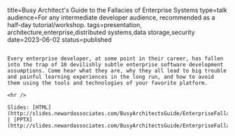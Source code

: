title=Busy Architect's Guide   to the Fallacies of Enterprise Systems
type=talk
audience=For any intermediate developer audience, recommended as a half-day tutorial/workshop.
tags=presentation, architecture,enterprise,distributed systems,data storage,security
date=2023-06-02
status=published
~~~~~~

Every enterprise developer, at some point in their career, has fallen into the trap of 10 devilishly subtle enterprise software development assumptions. Come hear what they are, why they all lead to big trouble and painful learning experiences in the long run, and how to avoid them using the tools and technologies of your favorite platform.
    
<hr />

Slides: [HTML](http://slides.newardassociates.com/BusyArchitectsGuide/EnterpriseFallacies.html) | [PPTX](http://slides.newardassociates.com/BusyArchitectsGuide/EnterpriseFallacies.pptx)
